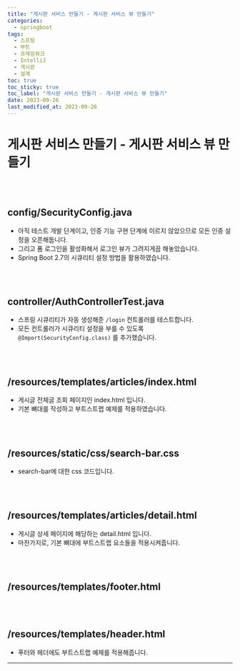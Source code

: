 ```yaml
---
title: "게시판 서비스 만들기 - 게시판 서비스 뷰 만들기"
categories:
  - springboot
tags:
  - 스프링
  - 부트
  - 프레임워크
  - IntelliJ
  - 게시판
  - 설계
toc: true
toc_sticky: true
toc_label: "게시판 서비스 만들기 - 게시판 서비스 뷰 만들기"
date: 2023-09-26
last_modified_at: 2023-09-26
---
```


# 게시판 서비스 만들기 - 게시판 서비스 뷰 만들기

<br/>
<br/>

## config/SecurityConfig.java

<script src="https://gist.github.com/junyihong/03c981db557f32a93c680a00e2e9dc40.js"></script>

- 아직 테스트 개발 단계이고, 인증 기능 구현 단계에 이르지 않았으므로 모든 인증 설정을 오픈해둡니다.
- 그리고 폼 로그인을 활성화해서 로그인 뷰가 그려지게끔 해놓았습니다.
- Spring Boot 2.7의 시큐리티 설정 방법을 활용하였습니다.

<br/>
<br/>

## controller/AuthControllerTest.java

<script src="https://gist.github.com/junyihong/1ce9bf5aa459c1c8a994b1b1b74d8124.js"></script>

- 스프링 시큐리티가 자동 생성해준 `/login` 컨트롤러를 테스트합니다.
- 모든 컨트롤러가 시큐리티 설정을 부를 수 있도록 `@Import(SecurityConfig.class)` 를 추가했습니다.

<br/>
<br/>

## /resources/templates/articles/index.html

<script src="https://gist.github.com/junyihong/439c1973a8aee835cfaac5e615e3d4ab.js"></script>

- 게시글 전체글 조회 페이지인 index.html 입니다.
- 기본 뼈대를 작성하고 부트스트랩 예제를 적용하였습니다.

<br/>
<br/>

## /resources/static/css/search-bar.css

<script src="https://gist.github.com/junyihong/f8f2fd7fc2f774586ee039e815092dc4.js"></script>

- search-bar에 대한 css 코드입니다.

<br/>
<br/>

## /resources/templates/articles/detail.html

<script src="https://gist.github.com/junyihong/5fc529e823a165add6a9cbca032d6cd8.js"></script>

- 게시글 상세 페이지에 해당하는 detail.html 입니다.
- 마찬가지로, 기본 뼈대에 부트스트랩 요소들을 적용시켜줍니다.

<br/>
<br/>

## /resources/templates/footer.html

<script src="https://gist.github.com/junyihong/4b33d5b1691f743df65901b1c7fb4e3c.js"></script>

<br/>
<br/>

## /resources/templates/header.html

<script src="https://gist.github.com/junyihong/32aa66ef146f46e38e52edacb59b3a0c.js"></script>

- 푸터와 헤더에도 부트스트랩 예제를 적용해줍니다.
  <br/>

<hr/>
